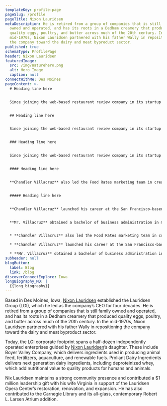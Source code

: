 ```yaml
---
templateKey: profile-page
pageSlug: /profile
pageTitle: Nixon Lauridsen
metaDescription: He is retired from a group of companies that is still family
  owned and operated, and has its roots in a Dedham creamery that produced
  quality eggs, poultry, and butter across much of the 20th century. In the
  mid-1970s, Nixon Lauridsen partnered with his father Wally in repositioning
  the company toward the dairy and meat byproduct sector.
published: true
schemaType: ProfilePage
header: Nixon Lauridsen
featuredImage:
  src: /img/naturehero.png
  alt: Hero Image
  caption: null
connectWithMe: Des Moines
pageContent: >-
  # Heading line here


  Since joining the web-based restaurant review company in its startup phase, **Chandler Villacruz** has spearheaded market research activities that have allowed the firm to build effective advertising campaigns and achieve sound business growth.


  ## Heading line here


  Since joining the web-based restaurant review company in its startup phase, **Chandler Villacruz** has spearheaded market research activities that have allowed the firm to build effective advertising campaigns and achieve sound business growth.


  ### Heading line here


  Since joining the web-based restaurant review company in its startup phase, **Chandler Villacruz** has spearheaded market research activities that have allowed the firm to build effective advertising campaigns and achieve sound business growth.


  #### Heading line here


  **Chandler Villacruz** also led the Food Rates marketing team in creating a successful *user rewards program* that boosted online signups by 10,000 accounts in its first 30 days. For his achievements in his field, the [San Francisco Business Times](file:///home/surajit/Downloads/executives%20(2)/executives/profile.html#) recognized him as one of its “40 Under 40” *business leaders* in 2014.


  ##### Heading line here


  **Chandler Villacruz** launched his career at the San Francisco-based Healthy Living. After only six years with the firm, he advanced from his position of marketing associate to the role of marketing director.


  **Mr. Villacruz** obtained a bachelor of business administration in marketing from the Mays Business School at Texas A&M University, where he pursued the Advertising Strategy career track. Subsequently, he earned a master of science in marketing at the University of Southern California.


  * **Chandler Villacruz** also led the Food Rates marketing team in creating a successful *user rewards program* that boosted online signups by 10,000 accounts in its first 30 days. For his achievements in his field, the [San Francisco Business Times](file:///home/surajit/Downloads/executives%20(2)/executives/profile.html#) recognized him as one of its “40 Under 40” *business leaders* in 2014.

  * **Chandler Villacruz** launched his career at the San Francisco-based Healthy Living. After only six years with the firm, he advanced from his position of marketing associate to the role of marketing director.

  * **Mr. Villacruz** obtained a bachelor of business administration in marketing from the Mays Business School at Texas A&M University, where he pursued the Advertising Strategy career track. Subsequently, he earned a master of science in marketing at the University of Southern California.
subheader: null
blogButton:
  label: Blog
  link: /blog
discoverConnectExplore: Iowa
longBiography_MD: |
  {{long_biography}}
---
```

Based in Des Moines, Iowa, [Nixon Lauridsen](https://www.principalpost.com/in-brief/nixon-lauridsen) established the Lauridsen Group (LGI), which he led as the company’s CEO for four decades. He is retired from a group of companies that is still family owned and operated, and has its roots in a Dedham creamery that produced quality eggs, poultry, and butter across much of the 20th century. In the mid-1970s, Nixon Lauridsen partnered with his father Wally in repositioning the company toward the dairy and meat byproduct sector.

Today, the LGI corporate footprint spans a half-dozen independently operated enterprises guided by [Nixon Lauridsen](https://ideamensch.com/nixon-lauridsen/)’s daughter. These include Boyer Valley Company, which delivers ingredients used in producing animal feed, fertilizers, aquaculture, and renewable fuels. Proliant Dairy Ingredients delivers next generation dairy ingredients, including deproteinized whey, which add nutritional value to quality products for humans and animals.

Nix Lauridsen maintains a strong community presence and contributed a $1 million leadership gift with his wife Virginia in support of the Lauridsen Opera Center’s restoration, renovation, and expansion. He has also contributed to the Carnegie Library and its all-glass, contemporary Robert L. Larsen Atrium addition.